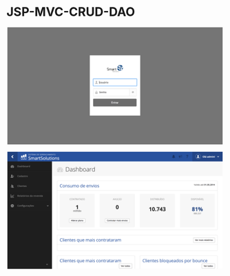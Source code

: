 # JSP-MVC-CRUD-DAO

<p align="center">
  <img src="https://github.com/lucabelezal/JSP-MVC-CRUD-DAO/blob/master/SmartSolutions/git_img/img_01.png" width="500"/>
</p>

<p align="center">
  <img src="https://github.com/lucabelezal/JSP-MVC-CRUD-DAO/blob/master/SmartSolutions/git_img/img_02.png" width="500"/>
</p>
